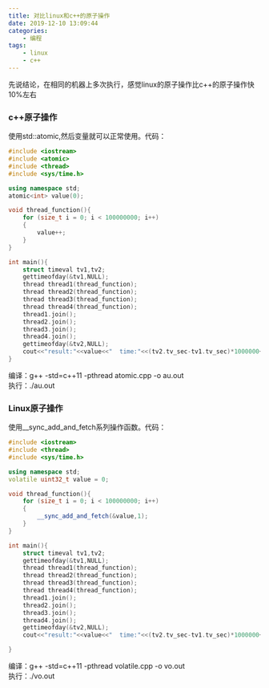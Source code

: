 ```yaml
---
title: 对比linux和c++的原子操作
date: 2019-12-10 13:09:44
categories: 
    - 编程
tags: 
    - linux 
    - c++
---
```



先说结论，在相同的机器上多次执行，感觉linux的原子操作比c++的原子操作快10%左右

<!-- more -->
### c++原子操作
使用std::atomic,然后变量就可以正常使用。代码：
``` c++  
#include <iostream>
#include <atomic>
#include <thread>
#include <sys/time.h>

using namespace std;
atomic<int> value(0);

void thread_function(){
    for (size_t i = 0; i < 100000000; i++)
    {
        value++;
    }
}

int main(){
    struct timeval tv1,tv2;
    gettimeofday(&tv1,NULL);
    thread thread1(thread_function);
    thread thread2(thread_function);
    thread thread3(thread_function);
    thread thread4(thread_function);
    thread1.join();
    thread2.join();
    thread3.join();
    thread4.join();
    gettimeofday(&tv2,NULL);
    cout<<"result:"<<value<<"  time:"<<(tv2.tv_sec-tv1.tv_sec)*1000000+(tv2.tv_usec-tv1.tv_usec)<<endl;
}
```   

编译：g++ -std=c++11 -pthread atomic.cpp -o au.out  
执行：./au.out

### Linux原子操作
使用__sync_add_and_fetch系列操作函数。代码：  
``` c++  
#include <iostream>
#include <thread>
#include <sys/time.h>

using namespace std;
volatile uint32_t value = 0;

void thread_function(){
    for (size_t i = 0; i < 100000000; i++)
    {
        __sync_add_and_fetch(&value,1);
    }
}

int main(){
    struct timeval tv1,tv2;
    gettimeofday(&tv1,NULL);
    thread thread1(thread_function);
    thread thread2(thread_function);
    thread thread3(thread_function);
    thread thread4(thread_function);
    thread1.join();
    thread2.join();
    thread3.join();
    thread4.join();
    gettimeofday(&tv2,NULL);
    cout<<"result:"<<value<<"  time:"<<(tv2.tv_sec-tv1.tv_sec)*1000000+(tv2.tv_usec-tv1.tv_usec)<<endl;

}
```  
编译：g++ -std=c++11 -pthread volatile.cpp -o vo.out  
执行：./vo.out
